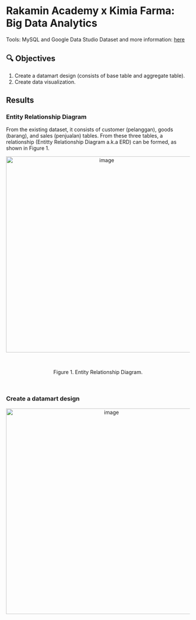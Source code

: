 # Rakamin Academy x Kimia Farma: Big Data Analytics 
Tools: MySQL and Google Data Studio
Dataset and more information: [here](https://www.rakamin.com/virtual-internship-experience/kimiafarma-big-data-analytics-virtual-internship-program)

## 🔍 Objectives
1. Create a datamart design (consists of base table and aggregate table).
2. Create data visualization.

## Results
### Entity Relationship Diagram
From the existing dataset, it consists of customer (pelanggan), goods (barang), and sales (penjualan) tables. From these three tables, a relationship (Entitty Relationship Diagram a.k.a ERD) can be formed, as shown in Figure 1. <br>
<p align="center">
<img width="536" alt="image" src="https://github.com/ramadhanakirana/Big-Data-Analytics-Rakamin/assets/102908444/876f9714-1e03-4dcf-a4f0-c4518e8bbb6d">
</p>  <br>
<p align="center">Figure 1. Entity Relationship Diagram.</p> <br>

### Create a datamart design

<p align="center">
<img width="562" alt="image" src="https://github.com/ramadhanakirana/Big-Data-Analytics-Rakamin/assets/102908444/38f7611b-894e-42d9-9336-a7a5136f85f7">
</p>  <br>
